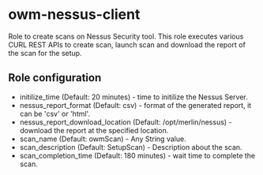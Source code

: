 # owm-nessus-client

Role to create scans on Nessus Security tool.
This role executes various CURL REST APIs to create scan, launch scan and download the report of the scan for the setup.

## Role configuration

* initilize_time (Default: 20 minutes) - time to initilize the Nessus Server.
* nessus_report_format (Default: csv) - format of the generated report, it can be 'csv' or 'html'.
* nessus_report_download_location (Default: /opt/merlin/nessus) - download the report at the specified location.
* scan_name (Default: owmScan) - Any String value.
* scan_description (Default: SetupScan) - Description about the scan.
* scan_completion_time (Default: 180 minutes) - wait time to complete the scan.

